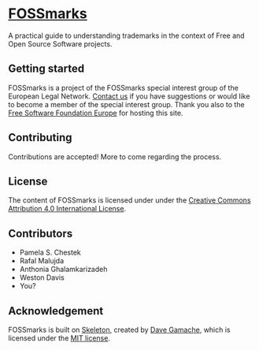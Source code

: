 # [FOSSmarks](http://http://fossmarks.org)
A practical guide to understanding trademarks in the context of Free and Open Source Software projects.

## Getting started

FOSSmarks is a project of the FOSSmarks special interest group of the European Legal Network. [Contact us](mailto:pamela@chesteklegal.com?Subject=FOSSLegal%20Contact) if you have suggestions or would like to become a member of the special interest group. Thank you also to the [Free Software Foundation Europe](https://fsfe.org/index.en.html) for hosting this site.

## Contributing

Contributions are accepted! More to come regarding the process. 


## License

The content of FOSSmarks is licensed under under the [Creative Commons Attribution 4.0 International License](http://creativecommons.org/licenses/by/4.0/).


## Contributors
- Pamela S. Chestek
- Rafal Malujda
- Anthonia Ghalamkarizadeh
- Weston Davis
- You?

## Acknowledgement

FOSSmarks is built on [Skeleton](https://github.com/dhg/Skeleton), created by [Dave Gamache](https://twitter.com/dhg), which is licensed under the [MIT license](https://github.com/dhg/Skeleton/blob/master/LICENSE.md).
